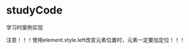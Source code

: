<!--
 * @Author: your name
 * @Date: 2020-02-20 17:47:35
 * @LastEditTime: 2020-02-24 21:22:43
 * @LastEditors: your name
 * @Description: In User Settings Edit
 * @FilePath: /studyCode/README.md
 -->
# studyCode
学习时案例实现

 注意！！！使用element.style.left改变元素位置时，元素一定要加定位！！！
